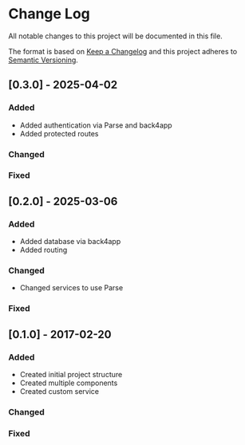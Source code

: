 
# Change Log
All notable changes to this project will be documented in this file.
 
The format is based on [Keep a Changelog](http://keepachangelog.com/)
and this project adheres to [Semantic Versioning](http://semver.org/).

## [0.3.0] - 2025-04-02
 
### Added
- Added authentication via Parse and back4app
- Added protected routes
 
### Changed


### Fixed

 
## [0.2.0] - 2025-03-06
 
### Added
- Added database via back4app
- Added routing
 
### Changed
- Changed services to use Parse
 
### Fixed
 
## [0.1.0] - 2017-02-20
 
### Added
- Created initial project structure
- Created multiple components
- Created custom service

### Changed

### Fixed
